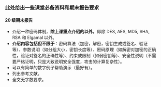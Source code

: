 ### 此处给出一些课堂必备资料和期末报告要求

#### 20 级期末报告

* 介绍一种密码体制，**除上课重点介绍的以外**，即除 DES, AES, MD5, SHA, RSA 和 Elgamal 以外。
* **介绍内容包括但不限于**：密码算法（加密，解密，密钥生成或签名、验证等）、参数说明（如分组大小，密钥长度等）、密码原理（如解密对加密的正确性，验证对签名的正确性等）、约束或限制（如弱密钥等）、安全性说明（不需要严格证明，只是大致说明安全强度，攻击的计算复杂性）。
* 可以有简单的数字例子帮助演示（最好有）。
* 列出参考文献。
* 全文无字数要求。

